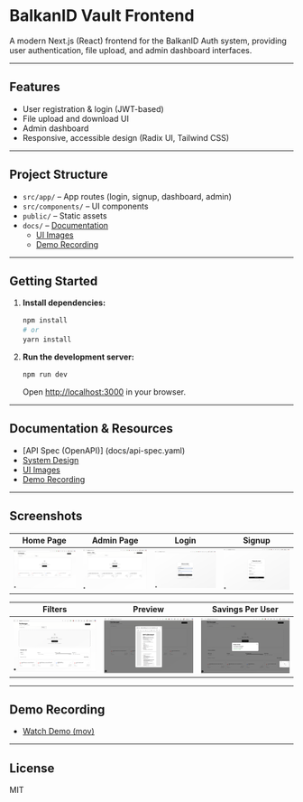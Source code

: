 # BalkanID Vault Frontend

A modern Next.js (React) frontend for the BalkanID Auth system, providing user authentication, file upload, and admin dashboard interfaces.

---

## Features
- User registration & login (JWT-based)
- File upload and download UI
- Admin dashboard
- Responsive, accessible design (Radix UI, Tailwind CSS)

---

## Project Structure
- `src/app/` – App routes (login, signup, dashboard, admin)
- `src/components/` – UI components
- `public/` – Static assets
- `docs/` – [Documentation](docs/)
    - [UI Images](docs/images/)
    - [Demo Recording](docs/recording/)

---

## Getting Started

1. **Install dependencies:**
   ```bash
   npm install
   # or
   yarn install
   ```
2. **Run the development server:**
   ```bash
   npm run dev
   ```
   Open [http://localhost:3000](http://localhost:3000) in your browser.


---

## Documentation & Resources
- [API Spec (OpenAPI)] (docs/api-spec.yaml)
- [System Design](docs/design.md)
- [UI Images](docs/images/)
- [Demo Recording](docs/recording/bid_recording.mov)

---

## Screenshots

| Home Page | Admin Page | Login | Signup |
|-----------|------------|-------|--------|
| ![Home](docs/images/HomePage.png) | ![Admin](docs/images/adminPage.png) | ![Login](docs/images/login.png) | ![Signup](docs/images/signup.png) |

| Filters | Preview | Savings Per User |
|---------|---------|------------------|
| ![Filters](docs/images/filters.png) | ![Preview](docs/images/preview.png) | ![Savings Per User](docs/images/savings_per_user.png) |

---

## Demo Recording

- [Watch Demo (mov)](../docs/recording/bid_recording.mov)

---

## License
MIT
